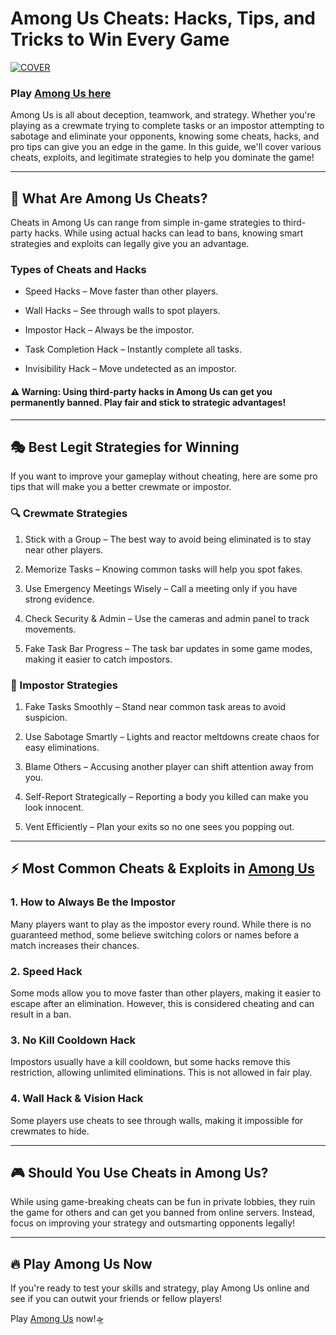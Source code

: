 # Among Us Cheats: Hacks, Tips, and Tricks to Win Every Game

[![COVER](https://github.com/user-attachments/assets/e510dfb5-11fd-4a4d-8b8c-6f8121e50c84)](https://amongus-online.io/)

### Play [Among Us here](https://amongus-online.io/)

Among Us is all about deception, teamwork, and strategy. Whether you're playing as a crewmate trying to complete tasks or an impostor attempting to sabotage and eliminate your opponents, knowing some cheats, hacks, and pro tips can give you an edge in the game. In this guide, we'll cover various cheats, exploits, and legitimate strategies to help you dominate the game!

---
## 🚀 What Are Among Us Cheats?

Cheats in Among Us can range from simple in-game strategies to third-party hacks. While using actual hacks can lead to bans, knowing smart strategies and exploits can legally give you an advantage.

### Types of Cheats and Hacks

- Speed Hacks – Move faster than other players.

- Wall Hacks – See through walls to spot players.

- Impostor Hack – Always be the impostor.

- Task Completion Hack – Instantly complete all tasks.

-  Invisibility Hack – Move undetected as an impostor.

#### ⚠️ Warning: Using third-party hacks in Among Us can get you permanently banned. Play fair and stick to strategic advantages!

---
## 🎭 Best Legit Strategies for Winning

If you want to improve your gameplay without cheating, here are some pro tips that will make you a better crewmate or impostor.

### 🔍 Crewmate Strategies

1. Stick with a Group – The best way to avoid being eliminated is to stay near other players.

2. Memorize Tasks – Knowing common tasks will help you spot fakes.

3. Use Emergency Meetings Wisely – Call a meeting only if you have strong evidence.

4. Check Security & Admin – Use the cameras and admin panel to track movements.

5. Fake Task Bar Progress – The task bar updates in some game modes, making it easier to catch impostors.

### 🔪 Impostor Strategies

1. Fake Tasks Smoothly – Stand near common task areas to avoid suspicion.

2. Use Sabotage Smartly – Lights and reactor meltdowns create chaos for easy eliminations.

3. Blame Others – Accusing another player can shift attention away from you.

4. Self-Report Strategically – Reporting a body you killed can make you look innocent.

5. Vent Efficiently – Plan your exits so no one sees you popping out.

---
## ⚡ Most Common Cheats & Exploits in [Among Us](https://amongus-online.io/)

### 1. How to Always Be the Impostor

Many players want to play as the impostor every round. While there is no guaranteed method, some believe switching colors or names before a match increases their chances.

### 2. Speed Hack

Some mods allow you to move faster than other players, making it easier to escape after an elimination. However, this is considered cheating and can result in a ban.

### 3. No Kill Cooldown Hack

Impostors usually have a kill cooldown, but some hacks remove this restriction, allowing unlimited eliminations. This is not allowed in fair play.

### 4. Wall Hack & Vision Hack

Some players use cheats to see through walls, making it impossible for crewmates to hide.

---
## 🎮 Should You Use Cheats in Among Us?

While using game-breaking cheats can be fun in private lobbies, they ruin the game for others and can get you banned from online servers. Instead, focus on improving your strategy and outsmarting opponents legally!

---
## 🔥 Play Among Us Now

If you're ready to test your skills and strategy, play Among Us online and see if you can outwit your friends or fellow players!

Play [Among Us](https://amongus-online.io/) now!🛸
